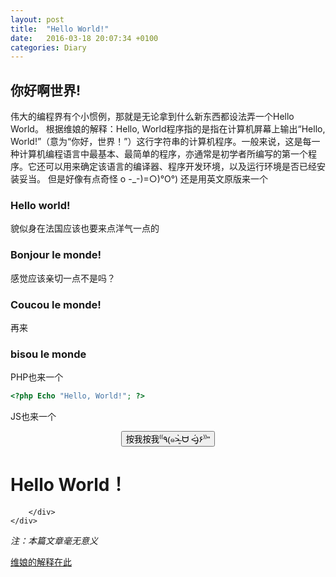 ```yaml
---
layout: post
title:  "Hello World!"
date:   2016-03-18 20:07:34 +0100
categories: Diary 
---
```

<h2>你好啊世界!</h2>
伟大的编程界有个小惯例，那就是无论拿到什么新东西都设法弄一个Hello World。 根据维娘的解释：Hello, World程序指的是指在计算机屏幕上输出“Hello, World!”（意为“你好，世界！”）这行字符串的计算机程序。一般来说，这是每一种计算机编程语言中最基本、最简单的程序，亦通常是初学者所编写的第一个程序。它还可以用来确定该语言的编译器、程序开发环境，以及运行环境是否已经安装妥当。
但是好像有点奇怪 o -_-)=○)°O°)
还是用英文原版来一个

<h3>Hello world!</h3>

貌似身在法国应该也要来点洋气一点的

<h3>Bonjour le monde!</h3>
感觉应该亲切一点不是吗？

<h3>Coucou le monde!</h3>
再来

<h3>bisou le monde</h3>
PHP也来一个

``` PHP
<?php Echo "Hello, World!"; ?>
```


JS也来一个


<div style="text-align:center">
<button type="button" class="btn btn-success btn-lg" data-toggle="modal" data-target=".bs-example-modal-sm"> 按我按我⁽⁽٩(๑˃̶͈̀ ᗨ ˂̶͈́)۶⁾⁾"</button>
</div>




<!-- Small modal -->


<div class="modal fade bs-example-modal-sm" tabindex="-1" role="dialog" aria-labelledby="mySmallModalLabel">
  <div class="modal-dialog modal-sm">
    <div class="modal-content">
    	<div class = "container">
    	<h1>Hello World！</h1>
    	
      	</div>
    </div>
  </div>
</div>



<i>注：本篇文章毫无意义</i>

<a href="https://zh.wikipedia.org/wiki/Hello_World">维娘的解释在此</a>



